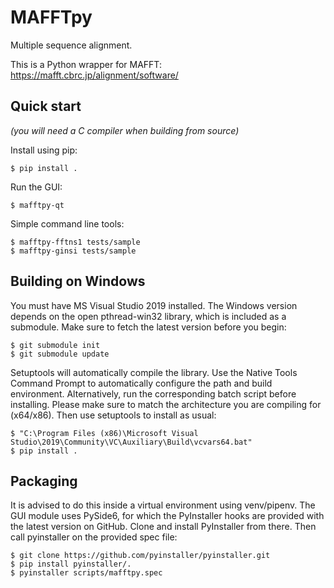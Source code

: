 # MAFFTpy

Multiple sequence alignment.

This is a Python wrapper for MAFFT: <https://mafft.cbrc.jp/alignment/software/>

## Quick start

*(you will need a C compiler when building from source)*

Install using pip:

```
$ pip install .
```

Run the GUI:

```
$ mafftpy-qt
```

Simple command line tools:

```
$ mafftpy-fftns1 tests/sample
$ mafftpy-ginsi tests/sample
```

## Building on Windows

You must have MS Visual Studio 2019 installed.
The Windows version depends on the open pthread-win32 library,
which is included as a submodule. Make sure to fetch the latest
version before you begin:

```
$ git submodule init
$ git submodule update
```

Setuptools will automatically compile the library. Use the Native Tools
Command Prompt to automatically configure the path and build environment.
Alternatively, run the corresponding batch script before installing.
Please make sure to match the architecture you are compiling for (x64/x86).
Then use setuptools to install as usual:

```
$ "C:\Program Files (x86)\Microsoft Visual Studio\2019\Community\VC\Auxiliary\Build\vcvars64.bat"
$ pip install .
```

## Packaging

It is advised to do this inside a virtual environment using venv/pipenv.
The GUI module uses PySide6, for which the PyInstaller hooks are provided
with the latest version on GitHub. Clone and install PyInstaller from there.
Then call pyinstaller on the provided spec file:

```
$ git clone https://github.com/pyinstaller/pyinstaller.git
$ pip install pyinstaller/.
$ pyinstaller scripts/mafftpy.spec
```
